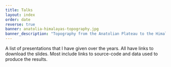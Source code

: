 ```yaml
---
title: Talks
layout: index
order: date
reverse: true
banner: anatolia-himalayas-topography.jpg
banner_description: "Topography from the Anatolian Plateau to the Himalayas."
---
```


A list of presentations that I have given over the years.
All have links to download the slides.
Most include links to source-code and data used to produce the results.
